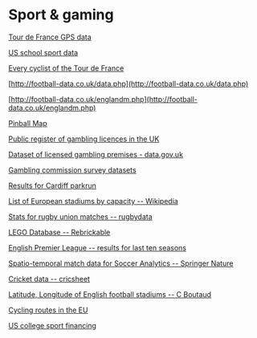 # Sport & gaming

[Tour de France GPS data](https://github.com/jdai20/Project_4)

[US school sport data](https://ope.ed.gov/athletics/#/)

[Every cyclist of the Tour de France](https://github.com/camminady/LeTourDataSet/)

[http://football-data.co.uk/data.php](http://football-data.co.uk/data.php)

[http://football-data.co.uk/englandm.php](http://football-data.co.uk/englandm.php)

[Pinball Map](https://pinballmap.com/)

[Public register of gambling licences in the UK](https://secure.gamblingcommission.gov.uk/PublicRegister)

<span style="text-decoration:underline;">Dataset of l[icensed gambling premises - data.gov.uk](https://data.gov.uk/dataset/8dc9bef0-ad46-497b-9a74-30a6ce9d2f98/licensed-gambling-premises)</span>

[Gambling](https://www.gamblingcommission.gov.uk/news-action-and-statistics/Statistics-and-research/Levels-of-participation-and-problem-gambling/Research-library.Gambling)<span style="text-decoration:underline;"> commission survey datasets</span>

<span style="text-decoration:underline;">R[esults for Cardiff parkrun](https://www.parkrun.org.uk/cardiff/results/latestresults/)</span>

[List of European stadiums by capacity -- Wikipedia](https://en.wikipedia.org/wiki/List_of_European_stadiums_by_capacity#Capacity_of_80,001_or_more)

<span style="text-decoration:underline;">S[tats for rugby union matches](http://www.rugbydata.com/) -- rugbydata</span>

[LEGO Database -- Rebrickable](https://rebrickable.com/downloads/)

[English Premier League -- results for last ten seasons](https://datahub.io/sports-data/english-premier-league)

[Spatio-temporal match data for Soccer Analytics -- Springer Nature](https://researchdata.springernature.com/users/326532-luca-pappalardo/posts/55353-soccer-spatio-temporal-match-data-for-sports-analytics)

[Cricket data -- cricsheet](https://cricsheet.org/)

[Latitude, Longitude of English football stadiums -- C Boutaud](https://github.com/martinjc/UK-GeoJSON/tree/master/csv)

[Cycling](https://www.biroto.eu/en/news/eurovelo-routes-having-a-gps-tracCycling)<span style="text-decoration:underline;"> routes in the EU</span>

[US college sport financing](http://cafidatabase.knightcommission.org/)
